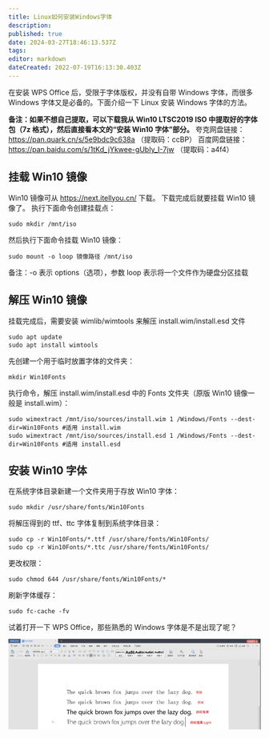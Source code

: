 ```yaml
---
title: Linux如何安装Windows字体
description: 
published: true
date: 2024-03-27T18:46:13.537Z
tags: 
editor: markdown
dateCreated: 2022-07-19T16:13:30.403Z
---
```


在安装 WPS Office 后，受限于字体版权，并没有自带 Windows 字体，而很多 Windows 字体又是必备的。下面介绍一下 Linux 安装 Windows 字体的方法。

**备注：如果不想自己提取，可以下载我从 Win10 LTSC2019 ISO 中提取好的字体包（7z 格式），然后直接看本文的“安装 Win10 字体”部分。**
夸克网盘链接：https://pan.quark.cn/s/5e9bdc9c638a （提取码：ccBP）
百度网盘链接：https://pan.baidu.com/s/1tKd_jYkwee-gUbIy_I-7jw （提取码：a4f4）
## 挂载 Win10 镜像
Win10 镜像可从 https://next.itellyou.cn/ 下载。
下载完成后就要挂载 Win10 镜像了。
执行下面命令创建挂载点：
```
sudo mkdir /mnt/iso
```
然后执行下面命令挂载 Win10 镜像：
```
sudo mount -o loop 镜像路径 /mnt/iso
```
备注：-o 表示 options（选项），参数 loop 表示将一个文件作为硬盘分区挂载

## 解压 Win10 镜像

挂载完成后，需要安装 wimlib/wimtools 来解压 install.wim/install.esd 文件
```
sudo apt update
sudo apt install wimtools
```
先创建一个用于临时放置字体的文件夹：
```
mkdir Win10Fonts
```
执行命令，解压 install.wim/install.esd 中的 Fonts 文件夹（原版 Win10 镜像一般是 install.wim）：
```
sudo wimextract /mnt/iso/sources/install.wim 1 /Windows/Fonts --dest-dir=Win10Fonts #适用 install.wim
sudo wimextract /mnt/iso/sources/install.esd 1 /Windows/Fonts --dest-dir=Win10Fonts #适用 install.esd
```
## 安装 Win10 字体
在系统字体目录新建一个文件夹用于存放 Win10 字体：
```
sudo mkdir /usr/share/fonts/Win10Fonts
```
将解压得到的 ttf、ttc 字体复制到系统字体目录：
```
sudo cp -r Win10Fonts/*.ttf /usr/share/fonts/Win10Fonts/
sudo cp -r Win10Fonts/*.ttc /usr/share/fonts/Win10Fonts/
```
更改权限：
```
sudo chmod 644 /usr/share/fonts/Win10Fonts/*
```
刷新字体缓存：
```
sudo fc-cache -fv
```
试着打开一下 WPS Office，那些熟悉的 Windows 字体是不是出现了呢？

![wps.webp](/wps.webp)
